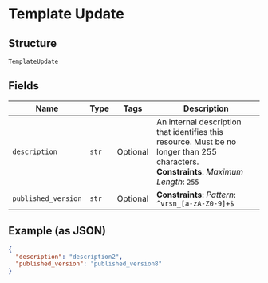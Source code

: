 
# Template Update

## Structure

`TemplateUpdate`

## Fields

| Name | Type | Tags | Description |
|  --- | --- | --- | --- |
| `description` | `str` | Optional | An internal description that identifies this resource. Must be no longer than 255 characters.<br>**Constraints**: *Maximum Length*: `255` |
| `published_version` | `str` | Optional | **Constraints**: *Pattern*: `^vrsn_[a-zA-Z0-9]+$` |

## Example (as JSON)

```json
{
  "description": "description2",
  "published_version": "published_version8"
}
```

